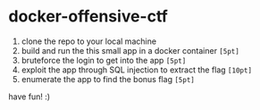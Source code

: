 # docker-offensive-ctf

1. clone the repo to your local machine
2. build and run the this small app in a docker container `[5pt]`
4. bruteforce the login to get into the app ```[5pt]```
3. exploit the app through SQL injection to extract the flag ```[10pt]```
4. enumerate the app to find the bonus flag `[5pt]`

have fun! :)

